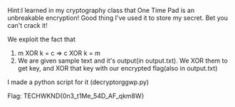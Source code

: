 Hint:I learned in my cryptography class that One Time Pad is an unbreakable encryption! Good thing I've used it to store my secret. Bet you can't crack it!

We exploit the fact that 
1) m XOR k = c => c XOR k = m
2) We are given sample text and it's output(in output.txt). We XOR them to get key, and XOR that key with our encrypted flag(also in output.txt)

I made a python script for it (decryptorggwp.py)

Flag: TECHWKND{0n3_t1Me_54D_AF_qkm8W}
